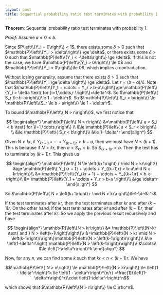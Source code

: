 ```yaml
---
layout: post
title: Sequential probability ratio test terminates with probability 1
---
```

**Theorem**: Sequential probability ratio test terminates with probability 1.

_Proof_: Assume $a \le 0 \le b$.

Since $P\left\\{Y_i = 0\right\\} < 1$, there exists some $\delta>0$ such that $\mathbb{P}\left\\{Y_i > \delta\right\\} \ge \delta$, or there exists some $\delta > 0$ such that $\mathbb{P}\left\\{Y_i < -\delta\right\\} \ge \delta$. If this is not the case, we have $\mathbb{P}\left\\{Y_i > 0\right\\} \le 0$ and $\mathbb{P}\left\\{Y_i < 0\right\\}\le 0$, which implies a contradiction.

Without losing generality, assume that there exists $\delta > 0$ such that $\mathbb{P}\left\\{Y_i \ge \delta \right\\} \ge \delta$. Let $r = \left(b-a\right)/\delta$. Note that $\mathbb{P}\left\\{Y_1 + \cdots + Y_r > b-a\right\\}\ge \mathbb{P}\left\\{Y_i > \delta \text{ for }i=1,\cdots,r \right\\}=\delta^r$. So $\mathbb{P}\left\\{ S_r \le b-a\right\\}\le 1 - \delta^r$. So $\mathbb{P}\left\\{ S_r < b\right\\} \le \mathbb{P}\left\\{S_r \le b - a\right\\} \le 1 - \delta^r$.

To bound $\mathbb{P}\left\\{ N > n\right\\}$, we first notice that

$$
\begin{align*}
\mathbb{P}\left\{ N > r\right\} &=\mathbb{P}\left\{ a < S_i < b \text{ for }i=1,\cdots,r\right\} \\
&\le \mathbb{P}\left\{ a < S_r < b\right\} \\
&\le \mathbb{P}\left\{ S_r < b\right\}\\
&\le 1- \delta^r
\end{align*}
$$

Given $N > kr$, if $Y_{kr + 1} + \cdots + Y_{\left(k+1\right)r} > b - a$, then we must have $N \le \left(k+1\right)$. This is because if $N> kr$, then $a < S_{kr} < b$. So $S_{\left(k+1\right)r} > b$. Then the test has to terminate by $\left(k+1\right)r$. This gives us

$$
\begin{align*}
\mathbb{P}\left\{ N \le \left(k+1\right) r \mid N > kr\right\} &\ge \mathbb{P}\left\{ Y_{kr + 1} + \cdots + Y_{(k+1)r} > b-a\mid N > kr\right\}\\
&= \mathbb{P}\left\{Y_{kr + 1} + \cdots + Y_{(k+1)r} > b-a \right\}\\
&= \mathbb{P}\left\{Y_1 + \cdots + Y_r > b-a \right\}\\
&\ge  \delta^r
\end{align*}
$$

So $\mathbb{P}\left\\{ N > \left(k+1\right) r \mid N > kr\right\\}\le1-\delta^r$.

If the test terminates after $kr$, then the test terminates after $kr$ and after $\left(k-1\right)r$. On the other hand, if the test terminates after $kr$ and after $\left(k-1\right)r$, then the test terminates after $kr$. So we apply the previous result recursively and have

$$
\begin{align*}
\mathbb{P}\left\{N > kr\right\} &= \mathbb{P}\left\{N>kr \text{ and } N > \left(k-1\right)\right\}\\
&=\mathbb{P}\left\{N > kr \mid N > \left(k-1\right)r\right\}\mathbb{P}\left\{N > \left(k-1\right)r\right\}\\
&\le \left(1-\delta^r\right) \mathbb{P}\left\{N > \left(k-1\right)r\right\}\\
&\cdots\\
&\le \left(1-\delta^r\right)^k
\end{align*}
$$

Now, for any $n$, we can find some $k$ such that $kr < n < \left(k+1\right)r$. We have

$$\mathbb{P}\left\{ N > n\right\} \le \mathbb{P}\left\{N > kr\right\} \le \left(1 - \delta^r\right)^k \le \left(1 - \delta^r\right)^{n/r} =\frac{1}{\left(1-\delta^r\right)^r}\cdot \left(1-\delta^r\right)^n$$

which shows that $\mathbb{P}\left\\{N > n\right\\} \le C \rho^n$.
